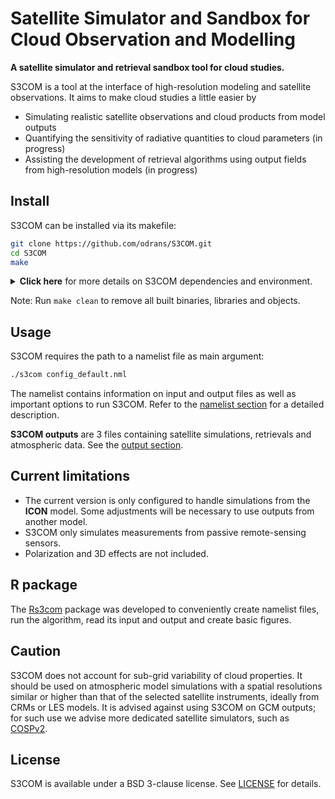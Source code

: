 
# Satellite Simulator and Sandbox for Cloud Observation and Modelling


**A satellite simulator and retrieval sandbox tool for cloud studies.**

S3COM is a tool at the interface of high-resolution modeling and satellite observations. It aims to make cloud studies a little easier by
- Simulating realistic satellite observations and cloud products from model outputs
- Quantifying the sensitivity of radiative quantities to cloud parameters (in progress)
- Assisting the development of retrieval algorithms using output fields from high-resolution models (in progress)

## Install

S3COM can be installed via its makefile:
```bash
git clone https://github.com/odrans/S3COM.git
cd S3COM
make
```

<details>
  <summary> <b>Click here</b> for more details on S3COM dependencies and environment.</summary>

**Dependencies**

The following dependencies are needed and require path adjustments in the Makefile:
- [NetCDF4](https://www.unidata.ucar.edu/software/netcdf/) (C and Fortran)
  - **Makefile path:** `PATH_NETCDF_C`, `PATH_NETCDF_F`
- [HDF5](https://www.hdfgroup.org/solutions/hdf5/)
  - **Makefile path:** `PATH_HDF5`
- [RTTOV](https://nwp-saf.eumetsat.int/site/software/rttov)
  - RTTOV v13 is the main radiative transfer code in S3COM.
  - **Makefile path:** `PATH_RTTOV`
  - **Notes:**
    - RTTOV can be installed following these [instructions](https://nwp-saf.eumetsat.int/site/software/rttov/rttov-v13/#Installing_RTTOV_v132). Note that it requires NetCDF4 and HDF5 to be explicitely linked in its `build/Makefile.local` file before running `rttov_compile.sh`.
    - Depending on the spectrum of simulated instruments, adequate [coefficient files](https://nwp-saf.eumetsat.int/site/software/rttov/download/coefficients/coefficient-download/) and [BRDF / emissivity atlases](https://nwp-saf.eumetsat.int/site/software/rttov/download/#Emissivity_BRDF_atlas_data) should be downloaded and included in the RTTOV repository.
    - Following RTTOV recommendations, it is advised to raise the system stack size: `ulimit -s unlimited`.

All Makefile paths refer to base repositories giving access to libraries, objects and binaries.

**Environment**
  
`PATH_S3COM` should be set in Makefile to indicate where S3COM is installed.

[The environment section](docs/environment.md) provides advised settings on specific supercomputers.

</details>

Note: Run `make clean` to remove all built binaries, libraries and objects.

## Usage

S3COM requires the path to a namelist file as main argument:

```bash
./s3com config_default.nml
```
The namelist contains information on input and output files as well as important options to run S3COM. Refer to the [namelist section](docs/namelist.md) for a detailed description.


**S3COM outputs** are 3 files containing satellite simulations, retrievals and atmospheric data. See the [output section](docs/outputs.md).


## Current limitations

- The current version is only configured to handle simulations from the **ICON** model. Some adjustments will be necessary to use outputs from another model. 
- S3COM only simulates measurements from passive remote-sensing sensors.
- Polarization and 3D effects are not included.

## R package

The [Rs3com](https://github.com/odrans/Rs3com) package was developed to conveniently create namelist files, run the algorithm, read its input and output and create basic figures.

## Caution

S3COM does not account for sub-grid variability of cloud properties. It should be used on atmospheric model simulations with a spatial resolutions similar or higher than that of the selected satellite instruments, ideally from CRMs or LES models. It is advised against using S3COM on GCM outputs; for such use we advise more dedicated satellite simulators, such as [COSPv2](https://github.com/CFMIP/COSPv2.0). 

## License

S3COM is available under a BSD 3-clause license. See [LICENSE](https://github.com/odrans/S3COM/blob/main/LICENSE) for details.

